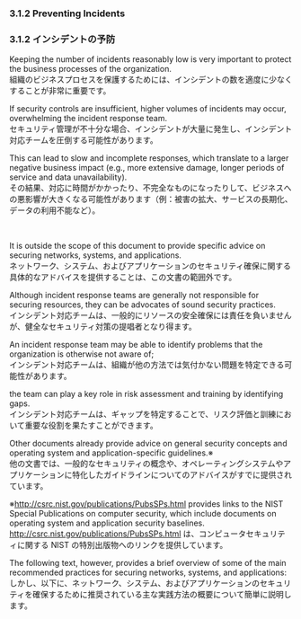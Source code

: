 ### 3.1.2 Preventing Incidents
### 3.1.2 インシデントの予防

Keeping the number of incidents reasonably low is very important to protect the business processes of the organization.  
組織のビジネスプロセスを保護するためには、インシデントの数を適度に少なくすることが非常に重要です。 

If security controls are insufficient, higher volumes of incidents may occur, overwhelming the incident response team.  
セキュリティ管理が不十分な場合、インシデントが大量に発生し、インシデント対応チームを圧倒する可能性があります。

This can lead to slow and incomplete responses, which translate to a larger negative business impact (e.g., more extensive damage, longer periods of service and data unavailability).  
その結果、対応に時間がかかったり、不完全なものになったりして、ビジネスへの悪影響が大きくなる可能性があります（例：被害の拡大、サービスの長期化、データの利用不能など）。  

<br/>

It is outside the scope of this document to provide specific advice on securing networks, systems, and applications.  
ネットワーク、システム、およびアプリケーションのセキュリティ確保に関する具体的なアドバイスを提供することは、この文書の範囲外です。 

Although incident response teams are generally not responsible for securing resources, they can be advocates of sound security practices.  
インシデント対応チームは、一般的にリソースの安全確保には責任を負いませんが、健全なセキュリティ対策の提唱者となり得ます。 

An incident response team may be able to identify problems that the organization is otherwise not aware of;  
インシデント対応チームは、組織が他の方法では気付かない問題を特定できる可能性があります。

the team can play a key role in risk assessment and training by identifying gaps.  
インシデント対応チームは、ギャップを特定することで、リスク評価と訓練において重要な役割を果たすことができます。

Other documents already provide advice on general security concepts and operating system and application-specific guidelines.※  
他の文書では、一般的なセキュリティの概念や、オペレーティングシステムやアプリケーションに特化したガイドラインについてのアドバイスがすでに提供されています。　

※http://csrc.nist.gov/publications/PubsSPs.html provides links to the NIST Special Publications on computer security, which include documents on operating system and application security baselines.   
http://csrc.nist.gov/publications/PubsSPs.html は、コンピュータセキュリティに関する NIST の特別出版物へのリンクを提供しています。

The following text, however, provides a brief overview of some of the main recommended practices for securing networks, systems, and applications:  
しかし、以下に、ネットワーク、システム、およびアプリケーションのセキュリティを確保するために推奨されている主な実践方法の概要について簡単に説明します。